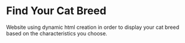 # Find Your Cat Breed

Website using dynamic html creation in order to display your cat breed based on the characteristics you choose.
